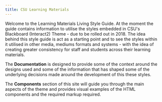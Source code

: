 ```yaml
---
title: CSU Learning Materials
---
```


Welcome to the Learning Materials Living Style Guide. At the moment the guide contains information to utilise the styles embedded in CSU's Blackboard (Interact2) Theme - due to be rolled out in 2018. The idea behind this style guide is act as a starting point and to see the styles within it utilised in other media, mediums formats and systems - with the idea of creating greater consistency for staff and students across their learning materials.

The **Documentation** is designed to provide some of the context around the designs used and some of the information that has shaped some of the underlying decisions made around the development of this these styles.

The **Components** section of this site will guide you through the main aspects of the theme and provides visual examples of the HTML components and the required markup required.  
